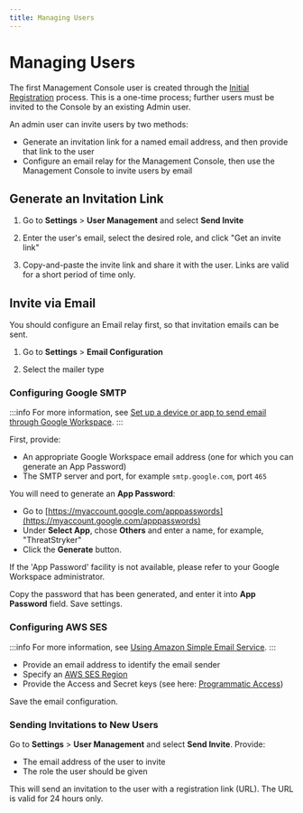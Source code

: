 ```yaml
---
title: Managing Users
---
```


# Managing Users

The first Management Console user is created through the [Initial Registration](initial-configuration) process.  This is a one-time process; further users must be invited to the Console by an existing Admin user.

An admin user can invite users by two methods:

 * Generate an invitation link for a named email address, and then provide that link to the user
 * Configure an email relay for the Management Console, then use the Management Console to invite users by email

## Generate an Invitation Link

1. Go to **Settings** > **User Management** and select **Send Invite**

2. Enter the user's email, select the desired role, and click "Get an invite link"

3. Copy-and-paste the invite link and share it with the user.  Links are valid for a short period of time only.


## Invite via Email

You should configure an Email relay first, so that invitation emails can be sent.

1. Go to **Settings** > **Email Configuration**

2. Select the mailer type

### Configuring Google SMTP

:::info
For more information, see [Set up a device or app to send email through Google Workspace](https://support.google.com/a/answer/176600?hl=en#zippy=%2Cuse-the-gmail-smtp-server).
:::

First, provide:

 * An appropriate Google Workspace email address (one for which you can generate an App Password)
 * The SMTP server and port, for example `smtp.google.com`, port `465`

You will need to generate an **App Password**:

 * Go to [https://myaccount.google.com/apppasswords](https://myaccount.google.com/apppasswords)
 * Under **Select App**, chose **Others** and enter a name, for example, "ThreatStryker"
 * Click the **Generate** button.

If the 'App Password' facility is not available, please refer to your Google Workspace administrator.

Copy the password that has been generated, and enter it into **App Password** field.  Save settings.

### Configuring AWS SES

:::info
For more information, see [Using Amazon Simple Email Service](https://docs.aws.amazon.com/ses/latest/DeveloperGuide/send-email.html).
:::

 * Provide an email address to identify the email sender
 * Specify an [AWS SES Region](https://docs.aws.amazon.com/ses/latest/DeveloperGuide/regions.html)
 * Provide the Access and Secret keys (see here: [Programmatic Access](https://docs.aws.amazon.com/general/latest/gr/aws-sec-cred-types.html#access-keys-and-secret-access-keys))

Save the email configuration.

### Sending Invitations to New Users

Go to **Settings** > **User Management** and select **Send Invite**.  Provide:

 * The email address of the user to invite
 * The role the user should be given

This will send an invitation to the user with a registration link (URL).  The URL is valid for 24 hours only.


